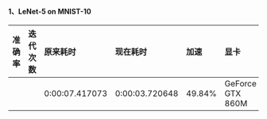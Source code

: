#### 1、LeNet-5 on MNIST-10

|准确率 |迭代次数|原来耗时       |现在耗时       |加速  |显卡|
|:------|:------|:-------------|:-------------|:-----|:---|
|   |           |0:00:07.417073|0:00:03.720648|49.84%|GeForce GTX 860M|
